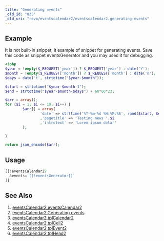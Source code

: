```yaml
---
title: "Generating events"
_old_id: "835"
_old_uri: "revo/eventscalendar2/eventscalendar2.generating-events"
---
```


## Example

It is not built-in snippet, it example of snippet for generating events. Save this code as snippet eventsGenerator and you may used it for debugging.

``` php 
<?php
$year = !empty($_REQUEST['year']) ? $_REQUEST['year'] : date('Y');
$month = !empty($_REQUEST['month']) ? $_REQUEST['month'] : date('n');
$days = date('t', strtotime("$year-$month"));

$start = strtotime("$year-$month-1");
$end = strtotime("$year-$month-$days") + 60*60*23;

$arr = array();
for ($i = 1; $i <= 10; $i++) {
        $arr[] = array(
                'date' => strftime('%Y-%m-%d %H:%M:%S', rand($start, $end))
                ,'pagetitle' => 'Testing news '.$i
                ,'introtext' => 'Lorem ipsum dolar'
        );

}

return json_encode($arr);
```

## Usage

``` php 
[[!eventsCalendar2?
  &events=`[[!eventsGenerator]]`
]]
```

## See Also

1. [eventsCalendar2.eventsCalendar2](/extras/eventscalendar2/eventscalendar2.eventscalendar2)
2. [eventsCalendar2.Generating events](/extras/eventscalendar2/eventscalendar2.generating-events)
3. [eventsCalendar2.tplCalendar2](/extras/eventscalendar2/eventscalendar2.tplcalendar2)
4. [eventsCalendar2.tplCell2](/extras/eventscalendar2/eventscalendar2.tplcell2)
5. [eventsCalendar2.tplEvent2](/extras/eventscalendar2/eventscalendar2.tplevent2)
6. [eventsCalendar2.tplHead2](/extras/eventscalendar2/eventscalendar2.tplhead2)